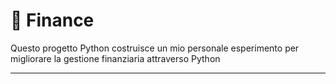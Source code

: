 # 🧠 Finance

Questo progetto Python costruisce un mio personale esperimento per migliorare la gestione finanziaria attraverso Python

---

